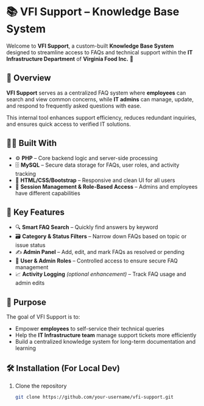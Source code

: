 # 📚 VFI Support – Knowledge Base System

Welcome to **VFI Support**, a custom-built **Knowledge Base System** designed to streamline access to FAQs and technical support within the **IT Infrastructure Department** of **Virginia Food Inc.** 🏢

## 🚀 Overview

**VFI Support** serves as a centralized FAQ system where **employees** can search and view common concerns, while **IT admins** can manage, update, and respond to frequently asked questions with ease.

This internal tool enhances support efficiency, reduces redundant inquiries, and ensures quick access to verified IT solutions.

## 🧑‍💻 Built With

- ⚙️ **PHP** – Core backend logic and server-side processing
- 🗄️ **MySQL** – Secure data storage for FAQs, user roles, and activity tracking
- 🎨 **HTML/CSS/Bootstrap** – Responsive and clean UI for all users
- 🧠 **Session Management & Role-Based Access** – Admins and employees have different capabilities

## 🧩 Key Features

- 🔍 **Smart FAQ Search** – Quickly find answers by keyword
- 🗃️ **Category & Status Filters** – Narrow down FAQs based on topic or issue status
- ✍️ **Admin Panel** – Add, edit, and mark FAQs as resolved or pending
- 👥 **User & Admin Roles** – Controlled access to ensure secure FAQ management
- 📈 **Activity Logging** *(optional enhancement)* – Track FAQ usage and admin edits

## 🎯 Purpose

The goal of VFI Support is to:
- Empower **employees** to self-service their technical queries
- Help the **IT Infrastructure team** manage support tickets more efficiently
- Build a centralized knowledge system for long-term documentation and learning

## 🛠️ Installation (For Local Dev)

1. Clone the repository  
   ```bash
   git clone https://github.com/your-username/vfi-support.git

